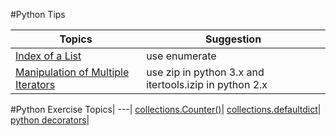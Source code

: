 #Python Tips

Topics| Suggestion |
---| --- 
[Index of a List](https://github.com/ziyenl/python/blob/master/script/enumerate.py)| use enumerate |
[Manipulation of Multiple Iterators](https://github.com/ziyenl/python/blob/master/script/iterators.py)| use zip in python 3.x and itertools.izip in python 2.x  |

#Python Exercise
Topics|
---|
[collections.Counter()](https://github.com/ziyenl/python/blob/master/script/collections_counter.py)|
[collections.defaultdict](https://github.com/ziyenl/python/blob/master/script/collections_defaultdict.py)|
[python decorators](https://github.com/ziyenl/python/blob/master/script/decorators.py)|

